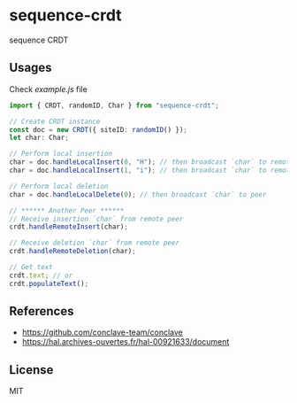 # sequence-crdt

sequence CRDT

## Usages

Check _example.js_ file

```typescript
import { CRDT, randomID, Char } from "sequence-crdt";

// Create CRDT instance
const doc = new CRDT({ siteID: randomID() });
let char: Char;

// Perform local insertion
char = doc.handleLocalInsert(0, "H"); // then broadcast `char` to remote peer
char = doc.handleLocalInsert(1, "i"); // then broadcast `char` to remote peer

// Perform local deletion
char = doc.handleLocalDelete(0); // then broadcast `char` to peer

// ****** Another Peer ******
// Receive insertion `char` from remote peer
crdt.handleRemoteInsert(char);

// Receive deletion `char` from remote peer
crdt.handleRemoteDeletion(char);

// Get text
crdt.text; // or
crdt.populateText();
```

## References

- https://github.com/conclave-team/conclave
- https://hal.archives-ouvertes.fr/hal-00921633/document

## License

MIT
